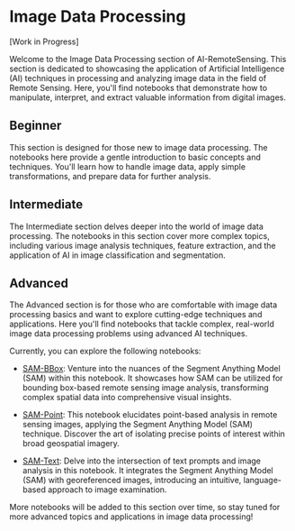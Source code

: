 # Image Data Processing

[Work in Progress]

Welcome to the Image Data Processing section of AI-RemoteSensing. This section is dedicated to showcasing the application of Artificial Intelligence (AI) techniques in processing and analyzing image data in the field of Remote Sensing. Here, you'll find notebooks that demonstrate how to manipulate, interpret, and extract valuable information from digital images.

## Beginner

This section is designed for those new to image data processing. The notebooks here provide a gentle introduction to basic concepts and techniques. You'll learn how to handle image data, apply simple transformations, and prepare data for further analysis.

## Intermediate

The Intermediate section delves deeper into the world of image data processing. The notebooks in this section cover more complex topics, including various image analysis techniques, feature extraction, and the application of AI in image classification and segmentation.

## Advanced

The Advanced section is for those who are comfortable with image data processing basics and want to explore cutting-edge techniques and applications. Here you'll find notebooks that tackle complex, real-world image data processing problems using advanced AI techniques.

Currently, you can explore the following notebooks:

- [SAM-BBox](https://github.com/LucasOsco/AI-RemoteSensing/blob/main/image_notebook/sam_bbox_v01.ipynb): Venture into the nuances of the Segment Anything Model (SAM) within this notebook. It showcases how SAM can be utilized for bounding box-based remote sensing image analysis, transforming complex spatial data into comprehensive visual insights.

- [SAM-Point](https://github.com/LucasOsco/AI-RemoteSensing/blob/main/image_notebook/sam_point_v01.ipynb): This notebook elucidates point-based analysis in remote sensing images, applying the Segment Anything Model (SAM) technique. Discover the art of isolating precise points of interest within broad geospatial imagery.

- [SAM-Text](https://github.com/LucasOsco/AI-RemoteSensing/blob/main/image_notebook/sam_text_v01.ipynb): Delve into the intersection of text prompts and image analysis in this notebook. It integrates the Segment Anything Model (SAM) with georeferenced images, introducing an intuitive, language-based approach to image examination.

More notebooks will be added to this section over time, so stay tuned for more advanced topics and applications in image data processing!
